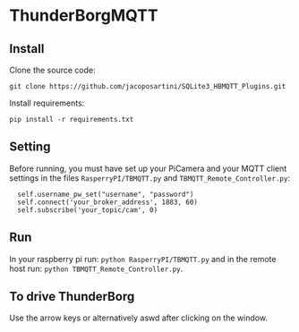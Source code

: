 # ThunderBorgMQTT
## Install
Clone the source code:
```
git clone https://github.com/jacoposartini/SQLite3_HBMQTT_Plugins.git
```
Install requirements:
```
pip install -r requirements.txt
```
## Setting
Before running, you must have set up your PiCamera and your MQTT client settings in the files ```RasperryPI/TBMQTT.py``` and ```TBMQTT_Remote_Controller.py```:
```
  self.username_pw_set("username", "password")
  self.connect('your_broker_address', 1883, 60)
  self.subscribe('your_topic/cam', 0)
```
## Run
In your raspberry pi run: ```python RasperryPI/TBMQTT.py``` and in the remote host run: ```python TBMQTT_Remote_Controller.py```.
## To drive ThunderBorg
Use the arrow keys or alternatively aswd after clicking on the window.
